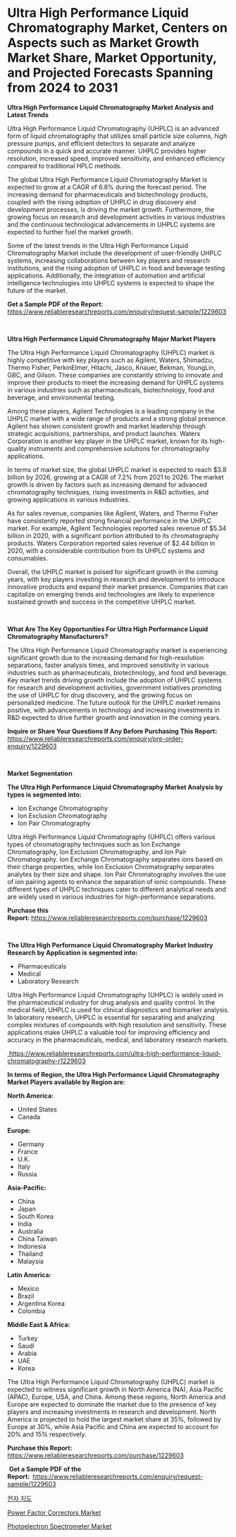 <p><h1>Ultra High Performance Liquid Chromatography Market, Centers on Aspects such as Market Growth Market Share, Market Opportunity, and Projected Forecasts Spanning from 2024 to 2031</h1></p><p><strong>Ultra High Performance Liquid Chromatography Market Analysis and Latest Trends</strong></p>
<p><p>Ultra High Performance Liquid Chromatography (UHPLC) is an advanced form of liquid chromatography that utilizes small particle size columns, high pressure pumps, and efficient detectors to separate and analyze compounds in a quick and accurate manner. UHPLC provides higher resolution, increased speed, improved sensitivity, and enhanced efficiency compared to traditional HPLC methods.</p><p>The global Ultra High Performance Liquid Chromatography Market is expected to grow at a CAGR of 6.8% during the forecast period. The increasing demand for pharmaceuticals and biotechnology products, coupled with the rising adoption of UHPLC in drug discovery and development processes, is driving the market growth. Furthermore, the growing focus on research and development activities in various industries and the continuous technological advancements in UHPLC systems are expected to further fuel the market growth.</p><p>Some of the latest trends in the Ultra High Performance Liquid Chromatography Market include the development of user-friendly UHPLC systems, increasing collaborations between key players and research institutions, and the rising adoption of UHPLC in food and beverage testing applications. Additionally, the integration of automation and artificial intelligence technologies into UHPLC systems is expected to shape the future of the market.</p></p>
<p><strong>Get a Sample PDF of the Report:&nbsp;</strong> <a href="https://www.reliableresearchreports.com/enquiry/request-sample/1229603">https://www.reliableresearchreports.com/enquiry/request-sample/1229603</a></p>
<p>&nbsp;</p>
<p><strong>Ultra High Performance Liquid Chromatography Major Market Players</strong></p>
<p><p>The Ultra High Performance Liquid Chromatography (UHPLC) market is highly competitive with key players such as Agilent, Waters, Shimadzu, Thermo Fisher, PerkinElmer, Hitachi, Jasco, Knauer, Bekman, YoungLin, GBC, and Gilson. These companies are constantly striving to innovate and improve their products to meet the increasing demand for UHPLC systems in various industries such as pharmaceuticals, biotechnology, food and beverage, and environmental testing.</p><p>Among these players, Agilent Technologies is a leading company in the UHPLC market with a wide range of products and a strong global presence. Agilent has shown consistent growth and market leadership through strategic acquisitions, partnerships, and product launches. Waters Corporation is another key player in the UHPLC market, known for its high-quality instruments and comprehensive solutions for chromatography applications.</p><p>In terms of market size, the global UHPLC market is expected to reach $3.8 billion by 2026, growing at a CAGR of 7.2% from 2021 to 2026. The market growth is driven by factors such as increasing demand for advanced chromatography techniques, rising investments in R&D activities, and growing applications in various industries.</p><p>As for sales revenue, companies like Agilent, Waters, and Thermo Fisher have consistently reported strong financial performance in the UHPLC market. For example, Agilent Technologies reported sales revenue of $5.34 billion in 2020, with a significant portion attributed to its chromatography products. Waters Corporation reported sales revenue of $2.44 billion in 2020, with a considerable contribution from its UHPLC systems and consumables.</p><p>Overall, the UHPLC market is poised for significant growth in the coming years, with key players investing in research and development to introduce innovative products and expand their market presence. Companies that can capitalize on emerging trends and technologies are likely to experience sustained growth and success in the competitive UHPLC market.</p></p>
<p>&nbsp;</p>
<p><strong>What Are The Key Opportunities For Ultra High Performance Liquid Chromatography Manufacturers?</strong></p>
<p><p>The Ultra High Performance Liquid Chromatography market is experiencing significant growth due to the increasing demand for high-resolution separations, faster analysis times, and improved sensitivity in various industries such as pharmaceuticals, biotechnology, and food and beverage. Key market trends driving growth include the adoption of UHPLC systems for research and development activities, government initiatives promoting the use of UHPLC for drug discovery, and the growing focus on personalized medicine. The future outlook for the UHPLC market remains positive, with advancements in technology and increasing investments in R&D expected to drive further growth and innovation in the coming years.</p></p>
<p><strong>Inquire or Share Your Questions If Any Before Purchasing This Report:</strong> <a href="https://www.reliableresearchreports.com/enquiry/pre-order-enquiry/1229603">https://www.reliableresearchreports.com/enquiry/pre-order-enquiry/1229603</a></p>
<p>&nbsp;</p>
<p><strong>Market Segmentation</strong></p>
<p><strong>The Ultra High Performance Liquid Chromatography Market Analysis by types is segmented into:</strong></p>
<p><ul><li>Ion Exchange Chromatography</li><li>Ion Exclusion Chromatography</li><li>Ion Pair Chromatography</li></ul></p>
<p><p>Ultra High Performance Liquid Chromatography (UHPLC) offers various types of chromatography techniques such as Ion Exchange Chromatography, Ion Exclusion Chromatography, and Ion Pair Chromatography. Ion Exchange Chromatography separates ions based on their charge properties, while Ion Exclusion Chromatography separates analytes by their size and shape. Ion Pair Chromatography involves the use of ion pairing agents to enhance the separation of ionic compounds. These different types of UHPLC techniques cater to different analytical needs and are widely used in various industries for high-performance separations.</p></p>
<p><strong>Purchase this Report:&nbsp;</strong><a href="https://www.reliableresearchreports.com/purchase/1229603">https://www.reliableresearchreports.com/purchase/1229603</a></p>
<p>&nbsp;</p>
<p><strong>The Ultra High Performance Liquid Chromatography Market Industry Research by Application is segmented into:</strong></p>
<p><ul><li>Pharmaceuticals</li><li>Medical</li><li>Laboratory Research</li></ul></p>
<p><p>Ultra High Performance Liquid Chromatography (UHPLC) is widely used in the pharmaceutical industry for drug analysis and quality control. In the medical field, UHPLC is used for clinical diagnostics and biomarker analysis. In laboratory research, UHPLC is essential for separating and analyzing complex mixtures of compounds with high resolution and sensitivity. These applications make UHPLC a valuable tool for improving efficiency and accuracy in the pharmaceuticals, medical, and laboratory research markets.</p></p>
<p><a href="https://www.reliableresearchreports.com/ultra-high-performance-liquid-chromatography-r1229603">&nbsp;https://www.reliableresearchreports.com/ultra-high-performance-liquid-chromatography-r1229603</a></p>
<p><strong>In terms of Region, the Ultra High Performance Liquid Chromatography Market Players available by Region are:</strong></p>
<p>
    <p> <strong> North America: </strong>
        <ul>
            <li>United States</li>
            <li>Canada</li>
        </ul>
        </p> 
    <p> <strong> Europe: </strong>
        <ul>
            <li>Germany</li>
            <li>France</li>
            <li>U.K.</li>
            <li>Italy</li>
            <li>Russia</li>
        </ul>
        </p> 
    <p> <strong> Asia-Pacific: </strong>
        <ul>
            <li>China</li>
            <li>Japan</li>
            <li>South Korea</li>
            <li>India</li>
            <li>Australia</li>
            <li>China Taiwan</li>
            <li>Indonesia</li>
            <li>Thailand</li>
            <li>Malaysia</li>
        </ul>
        </p> 
    <p> <strong> Latin America: </strong>
        <ul>
            <li>Mexico</li>
            <li>Brazil</li>
            <li>Argentina Korea</li>
            <li>Colombia</li>
        </ul>
        </p> 
    <p> <strong> Middle East & Africa: </strong>
        <ul>
            <li>Turkey</li>
            <li>Saudi</li>
            <li>Arabia</li>
            <li>UAE</li>
            <li>Korea</li>
        </ul>
    </p>
    </p>
<p><p>The Ultra High Performance Liquid Chromatography (UHPLC) market is expected to witness significant growth in North America (NA), Asia Pacific (APAC), Europe, USA, and China. Among these regions, North America and Europe are expected to dominate the market due to the presence of key players and increasing investments in research and development. North America is projected to hold the largest market share at 35%, followed by Europe at 30%, while Asia Pacific and China are expected to account for 20% and 15% respectively.</p></p>
<p><strong>Purchase this Report: </strong><a href="https://www.reliableresearchreports.com/purchase/1229603">https://www.reliableresearchreports.com/purchase/1229603</a></p>
<p>&nbsp;<strong>Get a Sample PDF of the Report:&nbsp;&nbsp;</strong><a href="https://www.reliableresearchreports.com/enquiry/request-sample/1229603">https://www.reliableresearchreports.com/enquiry/request-sample/1229603</a></p>
<p><strong></strong></p>
<p><p><a href="https://github.com/hook46569/Market-Research-Report-List-2/blob/main/3880183166655.md">전자 지도</a></p><p><a href="https://github.com/biheemgalvinlouises6hokrh3h/Market-Research-Report-List-3/blob/main/power-factor-correctors-market.md">Power Factor Correctors Market</a></p><p><a href="https://github.com/guneycigdem35/Market-Research-Report-List-4/blob/main/photoelectron-spectrometer-market.md">Photoelectron Spectrometer Market</a></p></p>